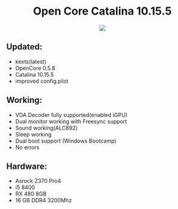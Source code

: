 <div align="center">
<h1>Open Core Catalina 10.15.5</h1>
 <img src="https://support.apple.com/library/content/dam/edam/applecare/images/en_US/macos/Catalina/macos-catalina-upgrade-hero.jpg"/>
</div>

## Updated:

* kexts(latest)
* OpenCore 0.5.8
* Catalina 10.15.5
* improved config.plist

## Working:

* VDA Decoder fully supported(enabled iGPU)
* Dual monitor working with Freesync support
* Sound working(ALC892)
* Sleep working
* Dual boot support (Windows Bootcamp)
* No errors

## Hardware:

* Asrock Z370 Pro4
* i5 8400
* RX 480 8GB
* 16 GB DDR4 3200Mhz
